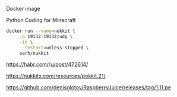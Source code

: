 Docker image

Python Coding for Minecraft

```sh
docker run --name=nukkit \
     -p 19132:19132/udp \
     -it \
     --restart=unless-stopped \
     serh/nukkit
 ```


https://habr.com/ru/post/472614/

https://nukkitx.com/resources/pokkit.21/

https://github.com/denisglotov/RaspberryJuice/releases/tag/1.11.pe


